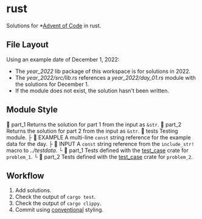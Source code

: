 # rust

Solutions for *[Advent of Code](https://adventofcode.com) in rust.

## File Layout

Using an example date of December 1, 2022:

* The *year_2022* lib package of this workspace is for solutions in 2022.
* The *year_2022/src/lib.rs* references a *year_2022/day_01.rs* module with the solutions for December 1.
* If the module does not exist, the solution hasn't been written.

## Module Style

 part_1      Returns the solution for part 1 from the input as `&str`.
 part_2      Returns the solution for part 2 from the input as `&str`.
 tests       Testing module.
├  EXAMPLE   A multi-line `const` string reference for the example data for the day.
├  INPUT     A `const` string reference from the `include_str!` macro to *../testdata*.
└  part_1    Tests defined with the [test_case](https://docs.rs/test-case/latest/test_case/) crate for `problem_1`.
└  part_2    Tests defined with the [test_case](https://docs.rs/test-case/latest/test_case/) crate for `problem_2`.

## Workflow

1. Add solutions.
1. Check the output of `cargo test`.
1. Check the output of `cargo clippy`.
1. Commit using [conventional](https://www.conventionalcommits.org/en/v1.0.0/) styling.
